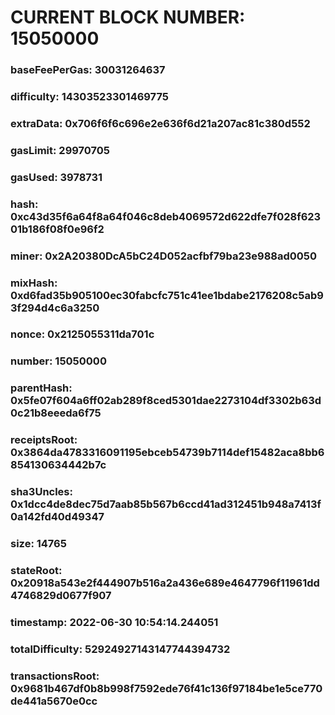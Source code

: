 # CURRENT BLOCK NUMBER: 15050000

### baseFeePerGas: 30031264637
### difficulty: 14303523301469775
### extraData: 0x706f6f6c696e2e636f6d21a207ac81c380d552
### gasLimit: 29970705
### gasUsed: 3978731
### hash: 0xc43d35f6a64f8a64f046c8deb4069572d622dfe7f028f62301b186f08f0e96f2
### miner: 0x2A20380DcA5bC24D052acfbf79ba23e988ad0050
### mixHash: 0xd6fad35b905100ec30fabcfc751c41ee1bdabe2176208c5ab93f294d4c6a3250
### nonce: 0x2125055311da701c
### number: 15050000
### parentHash: 0x5fe07f604a6ff02ab289f8ced5301dae2273104df3302b63d0c21b8eeeda6f75
### receiptsRoot: 0x3864da4783316091195ebceb54739b7114def15482aca8bb6854130634442b7c
### sha3Uncles: 0x1dcc4de8dec75d7aab85b567b6ccd41ad312451b948a7413f0a142fd40d49347
### size: 14765
### stateRoot: 0x20918a543e2f444907b516a2a436e689e4647796f11961dd4746829d0677f907
### timestamp: 2022-06-30 10:54:14.244051
### totalDifficulty: 52924927143147744394732
### transactionsRoot: 0x9681b467df0b8b998f7592ede76f41c136f97184be1e5ce770de441a5670e0cc
